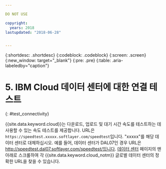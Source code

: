 ```yaml
---

DO NOT USE

copyright:
  years: 2018
lastupdated: "2018-06-28"


---
```


{:shortdesc: .shortdesc}
{:codeblock: .codeblock}
{:screen: .screen}
{:new_window: target="_blank"}
{:pre: .pre}
{:table: .aria-labeledby="caption"}

# 5. IBM Cloud 데이터 센터에 대한 연결 테스트
{: #test_connectivity}

{{site.data.keyword.cloud}}는 다운로드, 업로드 및 대기 시간 속도를 테스트하는 데 사용할 수 있는 속도 테스트를 제공합니다. URL은 `https://speedtest.xxxxx.softlayer.com/speedtest`입니다. "xxxxx"를 해당 데이터 센터로 대체하십시오. 예를 들어, 데이터 센터가 DAL07인 경우 URL은 http://speedtest.dal07.softlayer.com/speedtest/입니다. [데이터 센터](https://www.ibm.com/cloud-computing/bluemix/data-centers) 페이지의 맨 아래로 스크롤하여 각 {{site.data.keyword.cloud_notm}} 글로벌 데이터 센터의 정확한 URL을 찾을 수 있습니다.
